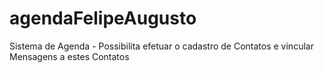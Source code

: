 # agendaFelipeAugusto
Sistema de Agenda - Possibilita efetuar o cadastro de Contatos e vincular Mensagens a estes Contatos
